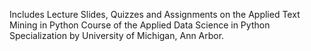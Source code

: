 
Includes Lecture Slides, Quizzes and Assignments on the Applied Text Mining in Python Course of the Applied Data Science in Python Specialization by University of Michigan, Ann Arbor.
